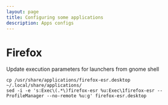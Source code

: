 ```yaml
---
layout: page
title: Configuring some applications
description: Apps configs
---
```


Firefox
========

Update execution parameters for launchers from gnome shell

    cp /usr/share/applications/firefox-esr.desktop ~/.local/share/applications/
    sed -i -e 's:Exec\(.*\)firefox-esr %u:Exec\1firefox-esr --ProfileManager --no-remote %u:g' firefox-esr.desktop 

